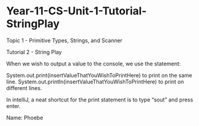 # Year-11-CS-Unit-1-Tutorial-StringPlay

Topic 1 - Primitive Types, Strings, and Scanner		
									
Tutorial 2 - String Play

When we wish to output a value to the console, we use the statement:

System.out.print(insertValueThatYouWishToPrintHere) to print on the same line.
System.out.println(insertValueThatYouWishToPrintHere) to print on different lines.

In intelliJ, a neat shortcut for the print statement is to type “sout” and press enter.

Name: Phoebe
